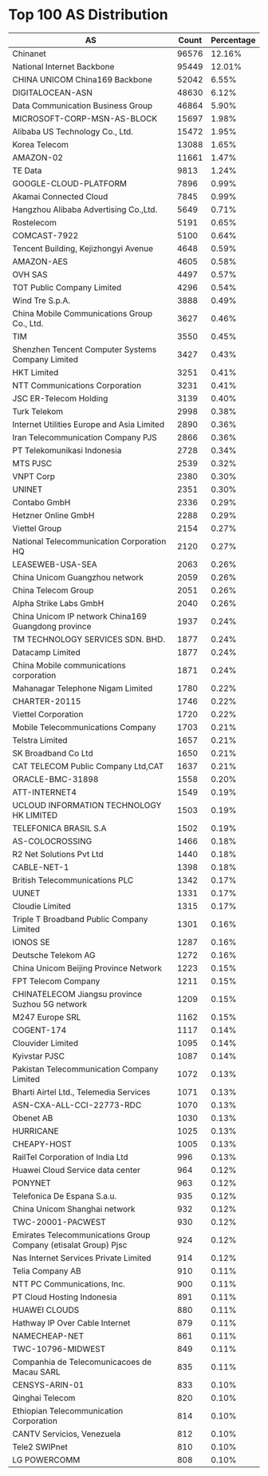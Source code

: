 # Top 100 AS Distribution
| AS | Count | Percentage |
|----|----|----|
| Chinanet | 96576 | 12.16% |
| National Internet Backbone | 95449 | 12.01% |
| CHINA UNICOM China169 Backbone | 52042 | 6.55% |
| DIGITALOCEAN-ASN | 48630 | 6.12% |
| Data Communication Business Group | 46864 | 5.90% |
| MICROSOFT-CORP-MSN-AS-BLOCK | 15697 | 1.98% |
| Alibaba US Technology Co., Ltd. | 15472 | 1.95% |
| Korea Telecom | 13088 | 1.65% |
| AMAZON-02 | 11661 | 1.47% |
| TE Data | 9813 | 1.24% |
| GOOGLE-CLOUD-PLATFORM | 7896 | 0.99% |
| Akamai Connected Cloud | 7845 | 0.99% |
| Hangzhou Alibaba Advertising Co.,Ltd. | 5649 | 0.71% |
| Rostelecom | 5191 | 0.65% |
| COMCAST-7922 | 5100 | 0.64% |
| Tencent Building, Kejizhongyi Avenue | 4648 | 0.59% |
| AMAZON-AES | 4605 | 0.58% |
| OVH SAS | 4497 | 0.57% |
| TOT Public Company Limited | 4296 | 0.54% |
| Wind Tre S.p.A. | 3888 | 0.49% |
| China Mobile Communications Group Co., Ltd. | 3627 | 0.46% |
| TIM | 3550 | 0.45% |
| Shenzhen Tencent Computer Systems Company Limited | 3427 | 0.43% |
| HKT Limited | 3251 | 0.41% |
| NTT Communications Corporation | 3231 | 0.41% |
| JSC ER-Telecom Holding | 3139 | 0.40% |
| Turk Telekom | 2998 | 0.38% |
| Internet Utilities Europe and Asia Limited | 2890 | 0.36% |
| Iran Telecommunication Company PJS | 2866 | 0.36% |
| PT Telekomunikasi Indonesia | 2728 | 0.34% |
| MTS PJSC | 2539 | 0.32% |
| VNPT Corp | 2380 | 0.30% |
| UNINET | 2351 | 0.30% |
| Contabo GmbH | 2336 | 0.29% |
| Hetzner Online GmbH | 2288 | 0.29% |
| Viettel Group | 2154 | 0.27% |
| National Telecommunication Corporation HQ | 2120 | 0.27% |
| LEASEWEB-USA-SEA | 2063 | 0.26% |
| China Unicom Guangzhou network | 2059 | 0.26% |
| China Telecom Group | 2051 | 0.26% |
| Alpha Strike Labs GmbH | 2040 | 0.26% |
| China Unicom IP network China169 Guangdong province | 1937 | 0.24% |
| TM TECHNOLOGY SERVICES SDN. BHD. | 1877 | 0.24% |
| Datacamp Limited | 1877 | 0.24% |
| China Mobile communications corporation | 1871 | 0.24% |
| Mahanagar Telephone Nigam Limited | 1780 | 0.22% |
| CHARTER-20115 | 1746 | 0.22% |
| Viettel Corporation | 1720 | 0.22% |
| Mobile Telecommunications Company | 1703 | 0.21% |
| Telstra Limited | 1657 | 0.21% |
| SK Broadband Co Ltd | 1650 | 0.21% |
| CAT TELECOM Public Company Ltd,CAT | 1637 | 0.21% |
| ORACLE-BMC-31898 | 1558 | 0.20% |
| ATT-INTERNET4 | 1549 | 0.19% |
| UCLOUD INFORMATION TECHNOLOGY HK LIMITED | 1503 | 0.19% |
| TELEFONICA BRASIL S.A | 1502 | 0.19% |
| AS-COLOCROSSING | 1466 | 0.18% |
| R2 Net Solutions Pvt Ltd | 1440 | 0.18% |
| CABLE-NET-1 | 1398 | 0.18% |
| British Telecommunications PLC | 1342 | 0.17% |
| UUNET | 1331 | 0.17% |
| Cloudie Limited | 1315 | 0.17% |
| Triple T Broadband Public Company Limited | 1301 | 0.16% |
| IONOS SE | 1287 | 0.16% |
| Deutsche Telekom AG | 1272 | 0.16% |
| China Unicom Beijing Province Network | 1223 | 0.15% |
| FPT Telecom Company | 1211 | 0.15% |
| CHINATELECOM Jiangsu province Suzhou 5G network | 1209 | 0.15% |
| M247 Europe SRL | 1162 | 0.15% |
| COGENT-174 | 1117 | 0.14% |
| Clouvider Limited | 1095 | 0.14% |
| Kyivstar PJSC | 1087 | 0.14% |
| Pakistan Telecommunication Company Limited | 1072 | 0.13% |
| Bharti Airtel Ltd., Telemedia Services | 1071 | 0.13% |
| ASN-CXA-ALL-CCI-22773-RDC | 1070 | 0.13% |
| Obenet AB | 1030 | 0.13% |
| HURRICANE | 1025 | 0.13% |
| CHEAPY-HOST | 1005 | 0.13% |
| RailTel Corporation of India Ltd | 996 | 0.13% |
| Huawei Cloud Service data center | 964 | 0.12% |
| PONYNET | 963 | 0.12% |
| Telefonica De Espana S.a.u. | 935 | 0.12% |
| China Unicom Shanghai network | 932 | 0.12% |
| TWC-20001-PACWEST | 930 | 0.12% |
| Emirates Telecommunications Group Company (etisalat Group) Pjsc | 924 | 0.12% |
| Nas Internet Services Private Limited | 914 | 0.12% |
| Telia Company AB | 910 | 0.11% |
| NTT PC Communications, Inc. | 900 | 0.11% |
| PT Cloud Hosting Indonesia | 891 | 0.11% |
| HUAWEI CLOUDS | 880 | 0.11% |
| Hathway IP Over Cable Internet | 879 | 0.11% |
| NAMECHEAP-NET | 861 | 0.11% |
| TWC-10796-MIDWEST | 849 | 0.11% |
| Companhia de Telecomunicacoes de Macau SARL | 835 | 0.11% |
| CENSYS-ARIN-01 | 833 | 0.10% |
| Qinghai Telecom | 820 | 0.10% |
| Ethiopian Telecommunication Corporation | 814 | 0.10% |
| CANTV Servicios, Venezuela | 812 | 0.10% |
| Tele2 SWIPnet | 810 | 0.10% |
| LG POWERCOMM | 808 | 0.10% |
